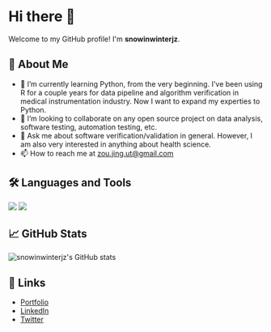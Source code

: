 # Hi there 👋

Welcome to my GitHub profile! I'm **snowinwinterjz**.

## 🚀 About Me
- 🌱 I’m currently learning Python, from the very beginning. I've been using R for a couple years for data pipeline and algorithm verification in medical instrumentation industry. Now I want to expand my experties to Python.
- 👯 I’m looking to collaborate on any open source project on data analysis, software testing, automation testing, etc.
- 💬 Ask me about software verification/validation in general. However, I am also very interested in anything about health science.
- 📫 How to reach me at zou.jing.ut@gmail.com

## 🛠️ Languages and Tools
<img src="https://img.shields.io/badge/-Python-3776AB?style=flat-square&logo=python&logoColor=white"/>
<img src="https://img.shields.io/badge/-JavaScript-F7DF1E?style=flat-square&logo=javascript&logoColor=black"/>
<!-- Add more badges or logos for your favorite tools -->

## 📈 GitHub Stats
![snowinwinterjz's GitHub stats](https://github-readme-stats.vercel.app/api?username=snowinwinterjz&show_icons=true&theme=default)

## 🔗 Links
- [Portfolio](#)
- [LinkedIn](#)
- [Twitter](#)

<!--
**snowinwinterjz/snowinwinterjz** is a ✨ _special_ ✨ repository because its README.md (this file) appears on your GitHub profile.
-->
